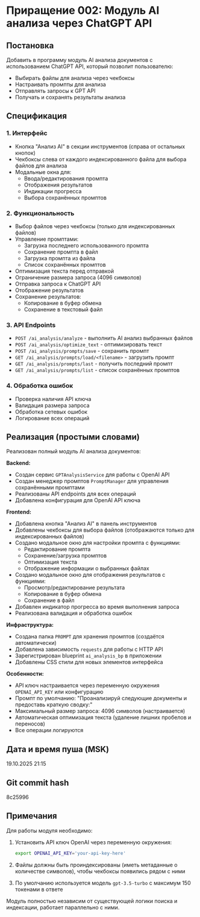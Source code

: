 # Приращение 002: Модуль AI анализа через ChatGPT API

## Постановка

Добавить в программу модуль AI анализа документов с использованием ChatGPT API, который позволит пользователю:
- Выбирать файлы для анализа через чекбоксы
- Настраивать промпты для анализа
- Отправлять запросы к GPT API
- Получать и сохранять результаты анализа

## Спецификация

### 1. Интерфейс
- Кнопка "Анализ AI" в секции инструментов (справа от остальных кнопок)
- Чекбоксы слева от каждого индексированного файла для выбора файлов для анализа
- Модальные окна для:
  - Ввода/редактирования промпта
  - Отображения результатов
  - Индикации прогресса
  - Выбора сохранённых промптов

### 2. Функциональность
- Выбор файлов через чекбоксы (только для индексированных файлов)
- Управление промптами:
  - Загрузка последнего использованного промпта
  - Сохранение промпта в файл
  - Загрузка промпта из файла
  - Список сохранённых промптов
- Оптимизация текста перед отправкой
- Ограничение размера запроса (4096 символов)
- Отправка запроса к ChatGPT API
- Отображение результатов
- Сохранение результатов:
  - Копирование в буфер обмена
  - Сохранение в текстовый файл

### 3. API Endpoints
- `POST /ai_analysis/analyze` - выполнить AI анализ выбранных файлов
- `POST /ai_analysis/optimize_text` - оптимизировать текст
- `POST /ai_analysis/prompts/save` - сохранить промпт
- `GET /ai_analysis/prompts/load/<filename>` - загрузить промпт
- `GET /ai_analysis/prompts/last` - получить последний промпт
- `GET /ai_analysis/prompts/list` - список сохранённых промптов

### 4. Обработка ошибок
- Проверка наличия API ключа
- Валидация размера запроса
- Обработка сетевых ошибок
- Логирование всех операций

## Реализация (простыми словами)

Реализован полный модуль AI анализа документов:

**Backend:**
- Создан сервис `GPTAnalysisService` для работы с OpenAI API
- Создан менеджер промптов `PromptManager` для управления сохранёнными промптами
- Реализованы API endpoints для всех операций
- Добавлена конфигурация для OpenAI API ключа

**Frontend:**
- Добавлена кнопка "Анализ AI" в панель инструментов
- Добавлены чекбоксы для выбора файлов (отображаются только для индексированных файлов)
- Создано модальное окно для настройки промпта с функциями:
  - Редактирование промпта
  - Сохранение/загрузка промптов
  - Оптимизация текста
  - Отображение информации о выбранных файлах
- Создано модальное окно для отображения результатов с функциями:
  - Просмотр/редактирование результата
  - Копирование в буфер обмена
  - Сохранение в файл
- Добавлен индикатор прогресса во время выполнения запроса
- Реализована валидация и обработка ошибок

**Инфраструктура:**
- Создана папка `PROMPT` для хранения промптов (создаётся автоматически)
- Добавлена зависимость `requests` для работы с HTTP API
- Зарегистрирован blueprint `ai_analysis_bp` в приложении
- Добавлены CSS стили для новых элементов интерфейса

**Особенности:**
- API ключ настраивается через переменную окружения `OPENAI_API_KEY` или конфигурацию
- Промпт по умолчанию: "Проанализируй следующие документы и предоставь краткую сводку:"
- Максимальный размер запроса: 4096 символов (настраивается)
- Автоматическая оптимизация текста (удаление лишних пробелов и переносов)
- Все операции логируются

## Дата и время пуша (MSK)
19.10.2025 21:15

## Git commit hash
8c25996

## Примечания

Для работы модуля необходимо:
1. Установить API ключ OpenAI через переменную окружения:
   ```bash
   export OPENAI_API_KEY='your-api-key-here'
   ```

2. Файлы должны быть проиндексированы (иметь метаданные о количестве символов), чтобы чекбоксы появились рядом с ними

3. По умолчанию используется модель `gpt-3.5-turbo` с максимум 150 токенами в ответе

Модуль полностью независим от существующей логики поиска и индексации, работает параллельно с ними.
